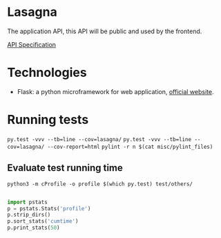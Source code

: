 Lasagna
=======

The application API, this API will be public and used by the frontend.

[API Specification](./API.md)

# Technologies

 * Flask: a python microframework for web application,
 [official website](http://flask.pocoo.org/).


# Running tests

`py.test -vvv --tb=line --cov=lasagna/`
`py.test -vvv --tb=line --cov=lasagna/ --cov-report=html`
`pylint -r n $(cat misc/pylint_files)`


## Evaluate test running time

`python3 -m cProfile -o profile $(which py.test) test/others/`

```python

import pstats
p = pstats.Stats('profile')
p.strip_dirs()
p.sort_stats('cumtime')
p.print_stats(50)

```
